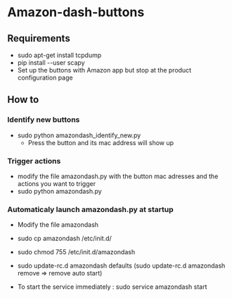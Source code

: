# Amazon-dash-buttons

## Requirements
* sudo apt-get install tcpdump
* pip install --user scapy
* Set up the buttons with Amazon app but stop at the product configuration page

## How to
### Identify new buttons
* sudo python amazondash_identify_new.py
  * Press the button and its mac address will show up


### Trigger actions 
* modify the file amazondash.py with the button mac adresses and the actions you want to trigger
* sudo python amazondash.py


### Automaticaly launch amazondash.py at startup
* Modify the file amazondash
* sudo cp amazondash /etc/init.d/
* sudo chmod 755 /etc/init.d/amazondash
* sudo update-rc.d amazondash defaults (sudo update-rc.d amazondash remove => remove auto start)

* To start the service immediately : sudo service amazondash start 
 

